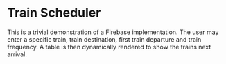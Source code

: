 # Train Scheduler 
This is a trivial demonstration of a Firebase implementation. The user may enter a specific train, train destination, first train departure and train frequency. A table is then dynamically rendered to show the trains next arrival. 
